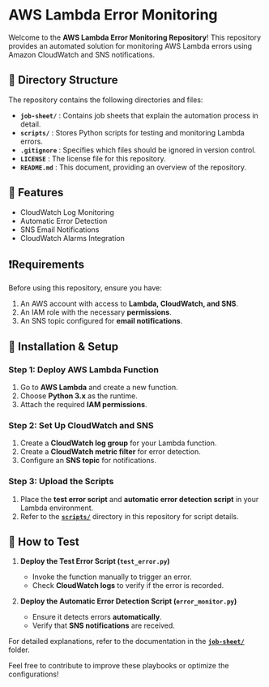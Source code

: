# AWS Lambda Error Monitoring

Welcome to the **AWS Lambda Error Monitoring Repository**! This repository provides an automated solution for monitoring AWS Lambda errors using Amazon CloudWatch and SNS notifications. 

## 📂 Directory Structure

The repository contains the following directories and files:

- **`job-sheet/`** : Contains job sheets that explain the automation process in detail.
- **`scripts/`** : Stores Python scripts for testing and monitoring Lambda errors.
- **`.gitignore`** : Specifies which files should be ignored in version control.
- **`LICENSE`** : The license file for this repository.
- **`README.md`** : This document, providing an overview of the repository.

## 🔎 Features

- CloudWatch Log Monitoring  
- Automatic Error Detection  
- SNS Email Notifications  
- CloudWatch Alarms Integration  

## ❗Requirements

Before using this repository, ensure you have:

1. An AWS account with access to **Lambda, CloudWatch, and SNS**.
2. An IAM role with the necessary **permissions**.
3. An SNS topic configured for **email notifications**.

## 🚀 Installation & Setup

### Step 1: Deploy AWS Lambda Function
1. Go to **AWS Lambda** and create a new function.
2. Choose **Python 3.x** as the runtime.
3. Attach the required **IAM permissions**.

### Step 2: Set Up CloudWatch and SNS
1. Create a **CloudWatch log group** for your Lambda function.
2. Create a **CloudWatch metric filter** for error detection.
3. Configure an **SNS topic** for notifications.

### Step 3: Upload the Scripts
1. Place the **test error script** and **automatic error detection script** in your Lambda environment.
2. Refer to the [**`scripts/`**](./scripts/) directory in this repository for script details.

## 🔧 How to Test

1. **Deploy the Test Error Script (`test_error.py`)**  
   - Invoke the function manually to trigger an error.
   - Check **CloudWatch logs** to verify if the error is recorded.
  
2. **Deploy the Automatic Error Detection Script (`error_monitor.py`)**  
   - Ensure it detects errors **automatically**.
   - Verify that **SNS notifications** are received.

For detailed explanations, refer to the documentation in the [**`job-sheet/`**](./job-sheet/) folder.

Feel free to contribute to improve these playbooks or optimize the configurations!
